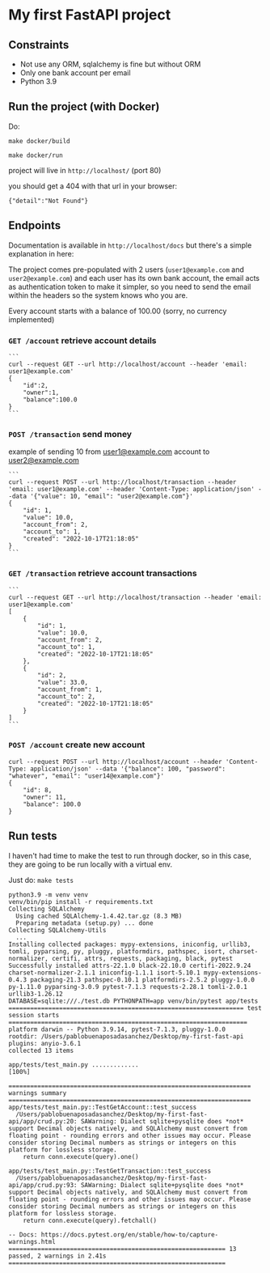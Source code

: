 # My first FastAPI project

## Constraints
* Not use any ORM, sqlalchemy is fine but without ORM
* Only one bank account per email
* Python 3.9

## Run the project (with Docker)
Do:

`make docker/build`

`make docker/run`

project will live in `http://localhost/` (port 80)

you should get a 404 with that url in your browser:
```
{"detail":"Not Found"}
```

## Endpoints
Documentation is available in `http://localhost/docs` but there's a simple explanation in here:

The project comes pre-populated with 2 users (`user1@example.com` and `user2@example.com`) and each user has its own bank account, the email acts as authentication token to make it simpler,
so you need to send the email within the headers so the system knows who you are.

Every account starts with a balance of 100.00 (sorry, no currency implemented)

### `GET /account` retrieve account details
    ```
    curl --request GET --url http://localhost/account --header 'email: user1@example.com'
    {
        "id":2,
        "owner":1,
        "balance":100.0
    }
    ```

### `POST /transaction` send money
example of sending 10 from user1@example.com account to user2@example.com

    ```
    curl --request POST --url http://localhost/transaction --header 'email: user1@example.com' --header 'Content-Type: application/json' --data '{"value": 10, "email": "user2@example.com"}'
    {
        "id": 1,
        "value": 10.0,
        "account_from": 2,
        "account_to": 1,
        "created": "2022-10-17T21:18:05"
    }
    ```

### `GET /transaction` retrieve account transactions
    ```
    curl --request GET --url http://localhost/transaction --header 'email: user1@example.com'
    [
        {
            "id": 1,
            "value": 10.0,
            "account_from": 2,
            "account_to": 1,
            "created": "2022-10-17T21:18:05"
        },
        {
            "id": 2,
            "value": 33.0,
            "account_from": 1,
            "account_to": 2,
            "created": "2022-10-17T21:18:05"
        }
    ]
    ```

### `POST /account` create new account
```
curl --request POST --url http://localhost/account --header 'Content-Type: application/json' --data '{"balance": 100, "password": "whatever", "email": "user14@example.com"}'
{
    "id": 8,
    "owner": 11,
    "balance": 100.0
}
```

## Run tests
I haven't had time to make the test to run through docker, so in this case, they are going to be run locally with a virtual env.

Just do: `make tests`
```
python3.9 -m venv venv
venv/bin/pip install -r requirements.txt
Collecting SQLAlchemy
  Using cached SQLAlchemy-1.4.42.tar.gz (8.3 MB)
  Preparing metadata (setup.py) ... done
Collecting SQLAlchemy-Utils
  ...
Installing collected packages: mypy-extensions, iniconfig, urllib3, tomli, pyparsing, py, pluggy, platformdirs, pathspec, isort, charset-normalizer, certifi, attrs, requests, packaging, black, pytest
Successfully installed attrs-22.1.0 black-22.10.0 certifi-2022.9.24 charset-normalizer-2.1.1 iniconfig-1.1.1 isort-5.10.1 mypy-extensions-0.4.3 packaging-21.3 pathspec-0.10.1 platformdirs-2.5.2 pluggy-1.0.0 py-1.11.0 pyparsing-3.0.9 pytest-7.1.3 requests-2.28.1 tomli-2.0.1 urllib3-1.26.12
DATABASE=sqlite:///./test.db PYTHONPATH=app venv/bin/pytest app/tests
================================================================= test session starts ==================================================================
platform darwin -- Python 3.9.14, pytest-7.1.3, pluggy-1.0.0
rootdir: /Users/pablobuenaposadasanchez/Desktop/my-first-fast-api
plugins: anyio-3.6.1
collected 13 items

app/tests/test_main.py .............                                                                                                             [100%]

=================================================================== warnings summary ===================================================================
app/tests/test_main.py::TestGetAccount::test_success
  /Users/pablobuenaposadasanchez/Desktop/my-first-fast-api/app/crud.py:20: SAWarning: Dialect sqlite+pysqlite does *not* support Decimal objects natively, and SQLAlchemy must convert from floating point - rounding errors and other issues may occur. Please consider storing Decimal numbers as strings or integers on this platform for lossless storage.
    return conn.execute(query).one()

app/tests/test_main.py::TestGetTransaction::test_success
  /Users/pablobuenaposadasanchez/Desktop/my-first-fast-api/app/crud.py:93: SAWarning: Dialect sqlite+pysqlite does *not* support Decimal objects natively, and SQLAlchemy must convert from floating point - rounding errors and other issues may occur. Please consider storing Decimal numbers as strings or integers on this platform for lossless storage.
    return conn.execute(query).fetchall()

-- Docs: https://docs.pytest.org/en/stable/how-to/capture-warnings.html
============================================================ 13 passed, 2 warnings in 2.41s ============================================================
```